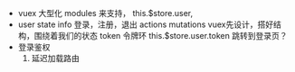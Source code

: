 - vuex 大型化 modules 来支持，
  this.$store.user,
- user
  state  info 登录，注册，退出
  actions
  mutations
  vuex先设计，搭好结构，围绕着我们的状态
  token 令牌环 this.$store.user.token
  跳转到登录页？
- 登录鉴权
  1. 延迟加载路由